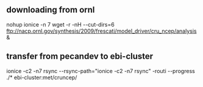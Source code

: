 ## downloading from ornl

nohup ionice -n 7 wget -r -nH --cut-dirs=6 ftp://nacp.ornl.gov/synthesis/2009/frescati/model_driver/cru_ncep/analysis &

## transfer from pecandev to ebi-cluster
 ionice -c2 -n7 rsync --rsync-path="ionice -c2 -n7 rsync" -routi --progress ./* ebi-cluster:met/cruncep/
